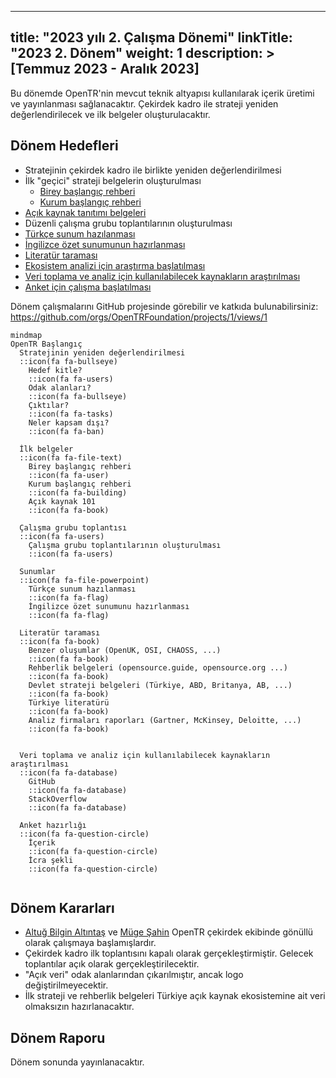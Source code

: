 
---
title: "2023 yılı 2. Çalışma Dönemi"
linkTitle: "2023 2. Dönem"
weight: 1
description: >
  [Temmuz 2023 - Aralık 2023]
---

Bu dönemde OpenTR'nin mevcut teknik altyapısı kullanılarak içerik üretimi ve yayınlanması sağlanacaktır. Çekirdek
kadro ile strateji yeniden değerlendirilecek ve ilk belgeler oluşturulacaktır.

## Dönem Hedefleri

* Stratejinin çekirdek kadro ile birlikte yeniden değerlendirilmesi
* İlk "geçici" strateji belgelerin oluşturulması
  * [Birey başlangıç rehberi](https://github.com/OpenTRFoundation/OpenTR/issues/14)
  * [Kurum başlangıç rehberi](https://github.com/OpenTRFoundation/OpenTR/issues/15)
* [Açık kaynak tanıtımı belgeleri](https://github.com/OpenTRFoundation/OpenTR/issues/16)
* Düzenli çalışma grubu toplantılarının oluşturulması
* [Türkçe sunum hazılanması](https://github.com/OpenTRFoundation/OpenTR/issues/7)
* [İngilizce özet sunumunun hazırlanması](https://github.com/OpenTRFoundation/OpenTR/issues/8)
* [Literatür taraması](https://github.com/OpenTRFoundation/OpenTR/issues/17)
* [Ekosistem analizi için araştırma başlatılması](https://github.com/OpenTRFoundation/OpenTR/issues/18)
* [Veri toplama ve analiz için kullanılabilecek kaynakların araştırılması](https://github.com/OpenTRFoundation/OpenTR/issues/20)
* [Anket için çalışma başlatılması](https://github.com/OpenTRFoundation/OpenTR/issues/19)

Dönem çalışmalarını GitHub projesinde görebilir ve katkıda bulunabilirsiniz: https://github.com/orgs/OpenTRFoundation/projects/1/views/1

```mermaid
mindmap
OpenTR Başlangıç
  Stratejinin yeniden değerlendirilmesi
  ::icon(fa fa-bullseye)
    Hedef kitle?
    ::icon(fa fa-users)
    Odak alanları?
    ::icon(fa fa-bullseye)
    Çıktılar?
    ::icon(fa fa-tasks)
    Neler kapsam dışı?
    ::icon(fa fa-ban)
    
  İlk belgeler
  ::icon(fa fa-file-text)
    Birey başlangıç rehberi
    ::icon(fa fa-user)
    Kurum başlangıç rehberi
    ::icon(fa fa-building)
    Açık kaynak 101
    ::icon(fa fa-book)
    
  Çalışma grubu toplantısı
  ::icon(fa fa-users)
    Çalışma grubu toplantılarının oluşturulması
    ::icon(fa fa-users)
    
  Sunumlar
  ::icon(fa fa-file-powerpoint)
    Türkçe sunum hazılanması
    ::icon(fa fa-flag)
    İngilizce özet sunumunu hazırlanması
    ::icon(fa fa-flag)
    
  Literatür taraması
  ::icon(fa fa-book)
    Benzer oluşumlar (OpenUK, OSI, CHAOSS, ...)
    ::icon(fa fa-book)
    Rehberlik belgeleri (opensource.guide, opensource.org ...)
    ::icon(fa fa-book)
    Devlet strateji belgeleri (Türkiye, ABD, Britanya, AB, ...)
    ::icon(fa fa-book)
    Türkiye literatürü
    ::icon(fa fa-book)
    Analiz firmaları raporları (Gartner, McKinsey, Deloitte, ...)
    ::icon(fa fa-book)
    
    
  Veri toplama ve analiz için kullanılabilecek kaynakların araştırılması
  ::icon(fa fa-database)
    GitHub
    ::icon(fa fa-database)
    StackOverflow
    ::icon(fa fa-database)
    
  Anket hazırlığı
  ::icon(fa fa-question-circle)
    İçerik
    ::icon(fa fa-question-circle)
    İcra şekli
    ::icon(fa fa-question-circle)
    
```

## Dönem Kararları

* [Altuğ Bilgin Altıntaş](https://www.linkedin.com/in/altuga/) ve [Müge Şahin](https://www.linkedin.com/in/m%C3%BCge-%C5%9Fahin-kocahan-4ab85173/) OpenTR çekirdek ekibinde gönüllü olarak çalışmaya başlamışlardır.
* Çekirdek kadro ilk toplantısını kapalı olarak gerçekleştirmiştir. Gelecek toplantılar açık olarak gerçekleştirilecektir.
* "Açık veri" odak alanlarından çıkarılmıştır, ancak logo değiştirilmeyecektir.
* İlk strateji ve rehberlik belgeleri Türkiye açık kaynak ekosistemine ait veri olmaksızın hazırlanacaktır.


## Dönem Raporu

Dönem sonunda yayınlanacaktır.
